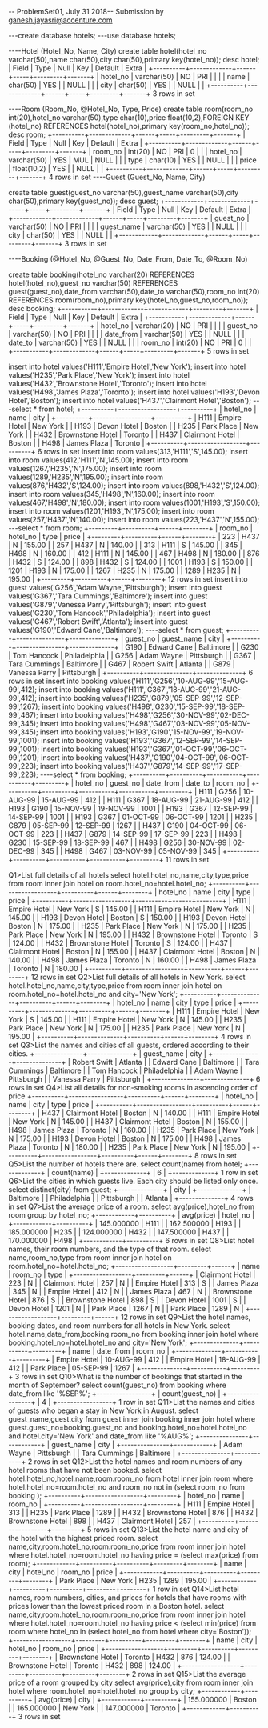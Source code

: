 -- ProblemSet01, July 31 2018--
Submission by ganesh.jayasri@accenture.com


---create database hotels;
 ---use database hotels;

----Hotel              (Hotel_No, Name, City)
create table hotel(hotel_no varchar(50),name char(50),city char(50),primary key(hotel_no));
desc hotel;
| Field    | Type        | Null | Key | Default | Extra |
+----------+-------------+------+-----+---------+-------+
| hotel_no | varchar(50) | NO   | PRI |         |       |
| name     | char(50)    | YES  |     | NULL    |       |
| city     | char(50)    | YES  |     | NULL    |       |
+----------+-------------+------+-----+---------+-------+
3 rows in set 

----Room               (Room_No, @Hotel_No, Type, Price)
create table room(room_no int(20),hotel_no varchar(50),type char(10),price float(10,2),FOREIGN KEY (hotel_no) REFERENCES hotel(hotel_no),primary key(room_no,hotel_no));
desc room;
+----------+-------------+------+-----+---------+-------+
| Field    | Type        | Null | Key | Default | Extra |
+----------+-------------+------+-----+---------+-------+
| room_no  | int(20)     | NO   | PRI | 0       |       |
| hotel_no | varchar(50) | YES  | MUL | NULL    |       |
| type     | char(10)    | YES  |     | NULL    |       |
| price    | float(10,2) | YES  |     | NULL    |       |
+----------+-------------+------+-----+---------+-------+
4 rows in set
----Guest              (Guest­_No, Name, City)

create table guest(guest_no varchar(50),guest_name varchar(50),city char(50),primary key(guest_no));
desc guest;
+------------+-------------+------+-----+---------+-------+
| Field      | Type        | Null | Key | Default | Extra |
+------------+-------------+------+-----+---------+-------+
| guest_no   | varchar(50) | NO   | PRI |         |       |
| guest_name | varchar(50) | YES  |     | NULL    |       |
| city       | char(50)    | YES  |     | NULL    |       |
+------------+-------------+------+-----+---------+-------+
3 rows in set

----Booking            (@Hotel_No, @Guest_No, Date_From, Date_To, @Room_No)

 create table booking(hotel_no varchar(20) REFERENCES hotel(hotel_no),guest_no varchar(50) REFERENCES guest(guest_no),date_from varchar(50),date_to varchar(50),room_no int(20) REFERENCES room(room_no),primary key(hotel_no,guest_no,room_no));
desc booking;
+-----------+-------------+------+-----+---------+-------+
| Field     | Type        | Null | Key | Default | Extra |
+-----------+-------------+------+-----+---------+-------+
| hotel_no  | varchar(20) | NO   | PRI |         |       |
| guest_no  | varchar(50) | NO   | PRI |         |       |
| date_from | varchar(50) | YES  |     | NULL    |       |
| date_to   | varchar(50) | YES  |     | NULL    |       |
| room_no   | int(20)     | NO   | PRI | 0       |       |
+-----------+-------------+------+-----+---------+-------+
5 rows in set

insert into hotel values('H111','Empire Hotel','New York');
insert into hotel values('H235','Park Place','New York');
insert into hotel values('H432','Brownstone Hotel','Toronto');
insert into hotel values('H498','James Plaza','Toronto');
insert into hotel values('H193','Devon Hotel','Boston');
insert into hotel values('H437','Clairmont Hotel','Boston');
---select * from hotel;
+----------+------------------+----------+
| hotel_no | name             | city     |
+----------+------------------+----------+
| H111     | Empire Hotel     | New York |
| H193     | Devon Hotel      | Boston   |
| H235     | Park Place       | New York |
| H432     | Brownstone Hotel | Toronto  |
| H437     | Clairmont Hotel  | Boston   |
| H498     | James Plaza      | Toronto  |
+----------+------------------+----------+
6 rows in set
insert into room values(313,'H111','S',145.00);
insert into room values(412,'H111','N',145.00);
insert into room values(1267,'H235','N',175.00);
insert into room values(1289,'H235','N',195.00);
insert into room values(876,'H432','S',124.00);
insert into room values(898,'H432','S',124.00);
insert into room values(345,'H498','N',160.00);
insert into room values(467,'H498','N',180.00);
insert into room values(1001,'H193','S',150.00);
insert into room values(1201,'H193','N',175.00);
insert into room values(257,'H437','N',140.00);
insert into room values(223,'H437','N',155.00);
---select * from room;
+---------+----------+------+--------+
| room_no | hotel_no | type | price  |
+---------+----------+------+--------+
|     223 | H437     | N    | 155.00 |
|     257 | H437     | N    | 140.00 |
|     313 | H111     | S    | 145.00 |
|     345 | H498     | N    | 160.00 |
|     412 | H111     | N    | 145.00 |
|     467 | H498     | N    | 180.00 |
|     876 | H432     | S    | 124.00 |
|     898 | H432     | S    | 124.00 |
|    1001 | H193     | S    | 150.00 |
|    1201 | H193     | N    | 175.00 |
|    1267 | H235     | N    | 175.00 |
|    1289 | H235     | N    | 195.00 |
+---------+----------+------+--------+
12 rows in set
insert into guest values('G256','Adam Wayne','Pittsburgh');
insert into guest values('G367','Tara Cummings','Baltimore');
insert into guest values('G879','Vanessa Parry','Pittsburgh');
insert into guest values('G230','Tom Hancock','Philadelphia');
insert into guest values('G467','Robert Swift','Atlanta');
insert into guest values('G190','Edward Cane','Baltimore');
----select * from guest;
+----------+---------------+--------------+
| guest_no | guest_name    | city         |
+----------+---------------+--------------+
| G190     | Edward Cane   | Baltimore    |
| G230     | Tom Hancock   | Philadelphia |
| G256     | Adam Wayne    | Pittsburgh   |
| G367     | Tara Cummings | Baltimore    |
| G467     | Robert Swift  | Atlanta      |
| G879     | Vanessa Parry | Pittsburgh   |
+----------+---------------+--------------+
6 rows in set
insert into booking values('H111','G256','10-AUG-99','15-AUG-99',412);
insert into booking values('H111','G367','18-AUG-99','21-AUG-99',412);
insert into booking values('H235','G879','05-SEP-99','12-SEP-99',1267);
insert into booking values('H498','G230','15-SEP-99','18-SEP-99',467);
insert into booking values('H498','G256','30-NOV-99','02-DEC-99',345);
insert into booking values('H498','G467','03-NOV-99','05-NOV-99',345);
insert into booking values('H193','G190','15-NOV-99','19-NOV-99',1001);
insert into booking values('H193','G367','12-SEP-99','14-SEP-99',1001);
insert into booking values('H193','G367','01-OCT-99','06-OCT-99',1201);
insert into booking values('H437','G190','04-OCT-99','06-OCT-99',223);
insert into booking values('H437','G879','14-SEP-99','17-SEP-99',223);
----select * from booking;
+----------+----------+-----------+-----------+---------+
| hotel_no | guest_no | date_from | date_to   | room_no |
+----------+----------+-----------+-----------+---------+
| H111     | G256     | 10-AUG-99 | 15-AUG-99 |     412 |
| H111     | G367     | 18-AUG-99 | 21-AUG-99 |     412 |
| H193     | G190     | 15-NOV-99 | 19-NOV-99 |    1001 |
| H193     | G367     | 12-SEP-99 | 14-SEP-99 |    1001 |
| H193     | G367     | 01-OCT-99 | 06-OCT-99 |    1201 |
| H235     | G879     | 05-SEP-99 | 12-SEP-99 |    1267 |
| H437     | G190     | 04-OCT-99 | 06-OCT-99 |     223 |
| H437     | G879     | 14-SEP-99 | 17-SEP-99 |     223 |
| H498     | G230     | 15-SEP-99 | 18-SEP-99 |     467 |
| H498     | G256     | 30-NOV-99 | 02-DEC-99 |     345 |
| H498     | G467     | 03-NOV-99 | 05-NOV-99 |     345 |
+----------+----------+-----------+-----------+---------+
11 rows in set


Q1>List full details of all hotels
 select hotel.hotel_no,name,city,type,price from room inner join hotel on room.hotel_no=hotel.hotel_no;
+----------+------------------+----------+------+--------+
| hotel_no | name             | city     | type | price  |
+----------+------------------+----------+------+--------+
| H111     | Empire Hotel     | New York | S    | 145.00 |
| H111     | Empire Hotel     | New York | N    | 145.00 |
| H193     | Devon Hotel      | Boston   | S    | 150.00 |
| H193     | Devon Hotel      | Boston   | N    | 175.00 |
| H235     | Park Place       | New York | N    | 175.00 |
| H235     | Park Place       | New York | N    | 195.00 |
| H432     | Brownstone Hotel | Toronto  | S    | 124.00 |
| H432     | Brownstone Hotel | Toronto  | S    | 124.00 |
| H437     | Clairmont Hotel  | Boston   | N    | 155.00 |
| H437     | Clairmont Hotel  | Boston   | N    | 140.00 |
| H498     | James Plaza      | Toronto  | N    | 160.00 |
| H498     | James Plaza      | Toronto  | N    | 180.00 |
+----------+------------------+----------+------+--------+
12 rows in set 
Q2>List full details of all hotels in New York.
select hotel.hotel_no,name,city,type,price from room inner join hotel on room.hotel_no=hotel.hotel_no and city='New York';
+----------+--------------+----------+------+--------+
| hotel_no | name         | city     | type | price  |
+----------+--------------+----------+------+--------+
| H111     | Empire Hotel | New York | S    | 145.00 |
| H111     | Empire Hotel | New York | N    | 145.00 |
| H235     | Park Place   | New York | N    | 175.00 |
| H235     | Park Place   | New York | N    | 195.00 |
+----------+--------------+----------+------+--------+
4 rows in set
Q3>List the names and cities of all guests, ordered according to their cities.
+---------------+--------------+
| guest_name    | city         |
+---------------+--------------+
| Robert Swift  | Atlanta      |
| Edward Cane   | Baltimore    |
| Tara Cummings | Baltimore    |
| Tom Hancock   | Philadelphia |
| Adam Wayne    | Pittsburgh   |
| Vanessa Parry | Pittsburgh   |
+---------------+--------------+
6 rows in set
Q4>List all details for non-smoking rooms in ascending order of price
+----------+-----------------+----------+------+--------+
| hotel_no | name            | city     | type | price  |
+----------+-----------------+----------+------+--------+
| H437     | Clairmont Hotel | Boston   | N    | 140.00 |
| H111     | Empire Hotel    | New York | N    | 145.00 |
| H437     | Clairmont Hotel | Boston   | N    | 155.00 |
| H498     | James Plaza     | Toronto  | N    | 160.00 |
| H235     | Park Place      | New York | N    | 175.00 |
| H193     | Devon Hotel     | Boston   | N    | 175.00 |
| H498     | James Plaza     | Toronto  | N    | 180.00 |
| H235     | Park Place      | New York | N    | 195.00 |
+----------+-----------------+----------+------+--------+
8 rows in set
Q5>List the number of hotels there are.
select count(name) from hotel;
+-------------+
| count(name) |
+-------------+
|           6 |
+-------------+
1 row in set
Q6>List the cities in which guests live. Each city should be listed only once.
 select distinct(city) from guest;
+--------------+
| city         |
+--------------+
| Baltimore    |
| Philadelphia |
| Pittsburgh   |
| Atlanta      |
+--------------+
4 rows in set
Q7>List the average price of a room.
 select avg(price),hotel_no from room group by hotel_no;
+------------+----------+
| avg(price) | hotel_no |
+------------+----------+
| 145.000000 | H111     |
| 162.500000 | H193     |
| 185.000000 | H235     |
| 124.000000 | H432     |
| 147.500000 | H437     |
| 170.000000 | H498     |
+------------+----------+
6 rows in set
Q8>List hotel names, their room numbers, and the type of that room.
select name,room_no,type from room inner join hotel on room.hotel_no=hotel.hotel_no;
+------------------+---------+------+
| name             | room_no | type |
+------------------+---------+------+
| Clairmont Hotel  |     223 | N    |
| Clairmont Hotel  |     257 | N    |
| Empire Hotel     |     313 | S    |
| James Plaza      |     345 | N    |
| Empire Hotel     |     412 | N    |
| James Plaza      |     467 | N    |
| Brownstone Hotel |     876 | S    |
| Brownstone Hotel |     898 | S    |
| Devon Hotel      |    1001 | S    |
| Devon Hotel      |    1201 | N    |
| Park Place       |    1267 | N    |
| Park Place       |    1289 | N    |
+------------------+---------+------+
12 rows in set
Q9>List the hotel names, booking dates, and room numbers for all hotels in New York.
select hotel.name,date_from,booking.room_no from booking inner join hotel where booking.hotel_no=hotel.hotel_no and city='New York';
+--------------+-----------+---------+
| name         | date_from | room_no |
+--------------+-----------+---------+
| Empire Hotel | 10-AUG-99 |     412 |
| Empire Hotel | 18-AUG-99 |     412 |
| Park Place   | 05-SEP-99 |    1267 |
+--------------+-----------+---------+
3 rows in set
Q10>What is the number of bookings that started in the month of September?
select count(guest_no) from booking where date_from like '%SEP%';
+-----------------+
| count(guest_no) |
+-----------------+
|               4 |
+-----------------+
1 row in set
Q11>List the names and cities of guests who began a stay in New York in August.
 select guest_name,guest.city from guest inner join booking inner join hotel where guest.guest_no=booking.guest_no and booking.hotel_no=hotel.hotel_no and hotel.city='New York' and date_from like '%AUG%';
+---------------+------------+
| guest_name    | city       |
+---------------+------------+
| Adam Wayne    | Pittsburgh |
| Tara Cummings | Baltimore  |
+---------------+------------+
2 rows in set
Q12>List the hotel names and room numbers of any hotel rooms that have not been booked.
select hotel.hotel_no,hotel.name,room.room_no from hotel inner join room  where hotel.hotel_no=room.hotel_no and room_no  not in (select room_no from booking );
+----------+------------------+---------+
| hotel_no | name             | room_no |
+----------+------------------+---------+
| H111     | Empire Hotel     |     313 |
| H235     | Park Place       |    1289 |
| H432     | Brownstone Hotel |     876 |
| H432     | Brownstone Hotel |     898 |
| H437     | Clairmont Hotel  |     257 |
+----------+------------------+---------+
5 rows in set
Q13>List the hotel name and city of the hotel with the highest priced room.
select name,city,room.hotel_no,room.room_no,price from room inner join hotel where hotel.hotel_no=room.hotel_no having price = (select max(price) from room);
+------------+----------+----------+---------+--------+
| name       | city     | hotel_no | room_no | price  |
+------------+----------+----------+---------+--------+
| Park Place | New York | H235     |    1289 | 195.00 |
+------------+----------+----------+---------+--------+
1 row in set
Q14>List hotel names, room numbers, cities, and prices for hotels that have rooms with prices lower than the lowest priced room in a Boston hotel.
 select name,city,room.hotel_no,room.room_no,price from room inner join hotel where hotel.hotel_no=room.hotel_no having price < (select min(price) from room where hotel_no in (select hotel_no from hotel where city='Boston'));
+------------------+---------+----------+---------+--------+
| name             | city    | hotel_no | room_no | price  |
+------------------+---------+----------+---------+--------+
| Brownstone Hotel | Toronto | H432     |     876 | 124.00 |
| Brownstone Hotel | Toronto | H432     |     898 | 124.00 |
+------------------+---------+----------+---------+--------+
2 rows in set
Q15>List the average price of a room grouped by city
 select avg(price),city from room inner join hotel where room.hotel_no=hotel.hotel_no group by city;
+------------+----------+
| avg(price) | city     |
+------------+----------+
| 155.000000 | Boston   |
| 165.000000 | New York |
| 147.000000 | Toronto  |
+------------+----------+
3 rows in set
